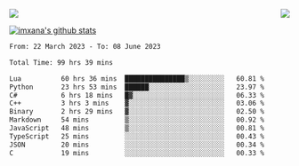 <p>
  <a href="https://count.getloli.com/"><img src="https://count.getloli.com/get/@xana.readme?theme=moebooru-h"></a>
  <img src="https://weather-icon.journeyad.repl.co/@hangzhou?v=1" align="right">
</p>


<a href="https://github.com/imxana"><img align="center" src="https://github-readme-stats.vercel.app/api?username=imxana&show_icons=true&include_all_commits=true&hide_border=tru&custom_title=imxana%27s%20Github%20Stats" alt="imxana's github stats" /></a> 

<!--START_SECTION:waka-->

```txt
From: 22 March 2023 - To: 08 June 2023

Total Time: 99 hrs 39 mins

Lua          60 hrs 36 mins  ███████████████▒░░░░░░░░░   60.81 %
Python       23 hrs 53 mins  ██████░░░░░░░░░░░░░░░░░░░   23.97 %
C#           6 hrs 18 mins   █▓░░░░░░░░░░░░░░░░░░░░░░░   06.33 %
C++          3 hrs 3 mins    ▓░░░░░░░░░░░░░░░░░░░░░░░░   03.06 %
Binary       2 hrs 29 mins   ▓░░░░░░░░░░░░░░░░░░░░░░░░   02.50 %
Markdown     54 mins         ▒░░░░░░░░░░░░░░░░░░░░░░░░   00.92 %
JavaScript   48 mins         ▒░░░░░░░░░░░░░░░░░░░░░░░░   00.81 %
TypeScript   25 mins         ░░░░░░░░░░░░░░░░░░░░░░░░░   00.43 %
JSON         20 mins         ░░░░░░░░░░░░░░░░░░░░░░░░░   00.34 %
C            19 mins         ░░░░░░░░░░░░░░░░░░░░░░░░░   00.33 %
```

<!--END_SECTION:waka-->
